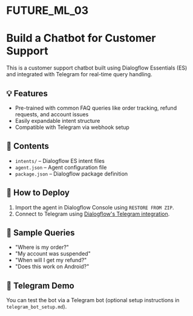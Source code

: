 # FUTURE_ML_03
# Build a Chatbot for Customer Support

This is a customer support chatbot built using Dialogflow Essentials (ES) and integrated with Telegram for real-time query handling.

## 💡 Features
- Pre-trained with common FAQ queries like order tracking, refund requests, and account issues
- Easily expandable intent structure
- Compatible with Telegram via webhook setup

## 📁 Contents
- `intents/` – Dialogflow ES intent files
- `agent.json` – Agent configuration file
- `package.json` – Dialogflow package definition

## 🚀 How to Deploy
1. Import the agent in Dialogflow Console using `RESTORE FROM ZIP`.
2. Connect to Telegram using [Dialogflow's Telegram integration](https://cloud.google.com/dialogflow/es/docs/integrations/telegram).

## 🧪 Sample Queries
- "Where is my order?"
- "My account was suspended"
- "When will I get my refund?"
- "Does this work on Android?"

## 🤖 Telegram Demo
You can test the bot via a Telegram bot (optional setup instructions in `telegram_bot_setup.md`).


